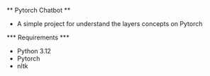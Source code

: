 ** Pytorch Chatbot **

- A simple project for understand the layers concepts on Pytorch

*** Requirements ***

- Python 3.12
- Pytorch
- nltk
